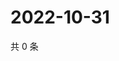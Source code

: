 # 2022-10-31

共 0 条

<!-- BEGIN WEIBO -->
<!-- 最后更新时间 Mon Oct 31 2022 19:01:06 GMT+0800 (China Standard Time) -->

<!-- END WEIBO -->
